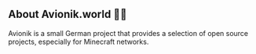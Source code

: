 ## About Avionik.world 🙋‍♀️

Avionik is a small German project that provides a selection of open source projects, especially for Minecraft networks.

